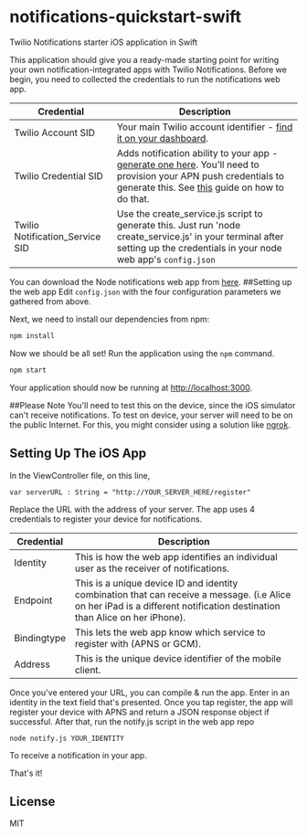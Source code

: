 # notifications-quickstart-swift

Twilio Notifications starter iOS application in Swift

This application should give you a ready-made starting point for writing your
own notification-integrated apps with Twilio Notifications. Before we begin, you need to collected the credentials to run the notifications web app. 

Credential | Description
---------- | -----------
Twilio Account SID | Your main Twilio account identifier - [find it on your dashboard](https://www.twilio.com/user/account/settings).
Twilio Credential SID | Adds notification ability to your app - [generate one here](https://www.twilio.com/user/account/ip-messaging/credentials). You'll need to provision your APN push credentials to generate this. See [this](https://www.twilio.com/docs/api/ip-messaging/guides/push-notifications-ios) guide on how to do that.
Twilio Notification_Service SID | Use the create_service.js script to generate this. Just run 'node create_service.js' in your terminal after setting up the credentials in your node web app's `config.json`

You can download the Node notifications web app from [here](https://github.com/TwilioDevEd/notifications-quickstart-node).
##Setting up the web app
Edit `config.json` with the four configuration parameters we gathered from above.

Next, we need to install our dependencies from npm:

```bash
npm install
```

Now we should be all set! Run the application using the `npm` command.

```bash
npm start
```

Your application should now be running at [http://localhost:3000](http://localhost:3000). 

##Please Note
You'll need to test this on the device, since the iOS simulator can't receive notifications. To test on device, your server will need to be on the public Internet. For this, you might consider using a solution like [ngrok](https://ngrok.com/).

## Setting Up The iOS App

In the ViewController file, on this line,

    var serverURL : String = "http://YOUR_SERVER_HERE/register"

Replace the URL with the address of your server. The app uses 4 credentials to register your device for notifications.

Credential | Description
---------- | -----------
Identity | This is how the web app identifies an individual user as the receiver of notifications.
Endpoint | This is a unique device ID and identity combination that can receive a message. (i.e Alice on her iPad is a different notification destination than Alice on her iPhone).
Bindingtype | This lets the web app know which service to register with (APNS or GCM).
Address | This is the unique device identifier of the mobile client.

Once you've entered your URL, you can compile & run the app. Enter in an identity in the text field that's presented. Once you tap register, the app will register your device with APNS and return a JSON response object if successful. After that, run the notify.js script in the web app repo

    node notify.js YOUR_IDENTITY

To receive a notification in your app. 

That's it!

## License

MIT
